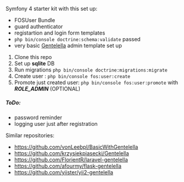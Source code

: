 Symfony 4 starter kit with this set up:

* FOSUser Bundle
* guard authenticator
* registartion and login form templates
* ```php bin/console doctrine:schema:validate``` passed
* very basic [Gentelella](https://github.com/puikinsh/gentelella) admin template set up

1. Clone this repo
2. Set up **sqlite** DB
3. Run migrations ```php bin/console doctrine:migrations:migrate```
4. Create user : ```php bin/console fos:user:create```
5. Promote just created user: ```php bin/console fos:user:promote``` with ***ROLE_ADMIN*** (OPTIONAL)

##### ToDo:

* password reminder
* logging user just after registration


Similar repositories:
* https://github.com/vonLeebpl/BasicWithGentelella
* https://github.com/krzysiekpiasecki/Gentelella
* https://github.com/FlorientR/laravel-gentelella
* https://github.com/afourmy/flask-gentelella
* https://github.com/yiister/yii2-gentelella